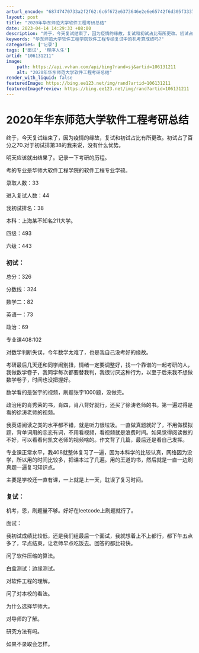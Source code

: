 ```yaml
---
arturl_encode: "68747470733a2f2f62:6c6f672e6373646e2e6e65742f6d305f33373930383431342f:61727469636c652f64657461696c732f313036313331323131"
layout: post
title: "2020年华东师范大学软件工程考研总结"
date: 2023-04-14 14:29:33 +08:00
description: "终于，今天复试结束了，因为疫情的缘故，复试和初试占比有所更改。初试占了百分之70.对于初试排第38的"
keywords: "华东师范大学软件工程学院软件工程专硕复试中的机考算成绩吗?"
categories: ['记录']
tags: ['面试', '程序人生']
artid: "106131211"
image:
    path: https://api.vvhan.com/api/bing?rand=sj&artid=106131211
    alt: "2020年华东师范大学软件工程考研总结"
render_with_liquid: false
featuredImage: https://bing.ee123.net/img/rand?artid=106131211
featuredImagePreview: https://bing.ee123.net/img/rand?artid=106131211
---
```


# 2020年华东师范大学软件工程考研总结

终于，今天复试结束了，因为疫情的缘故，复试和初试占比有所更改。初试占了百分之70.对于初试排第38的我来说，没有什么优势。
  
明天应该就出结果了。记录一下考研的历程。
  
考的专业是华师大软件工程学院的软件工程专业学硕。

录取人数：33
  
进入复试人数：44
  
我初试排名：38

本科：上海某不知名211大学。
  
四级：493
  
六级：443

### 初试：

总分：326
  
分数线：324
  
数学二：82
  
英语一：73
  
政治：69
  
专业课408:102

对数学判断失误，今年数学太难了，也是我自己没考好的缘故。
  
考研最后几天还和同学闹别扭，情绪一定要调整好，找一个靠谱的一起考研的人，我做数学卷子，我同学每次都要替我判，我很讨厌这种行为，以至于后来我不想做数学卷子，时间也没把握好。
  
数学看的是张宇的视频，刷题张宇1000题，没做完。

政治用的肖秀荣的书，肖四，肖八背好就行，还买了徐涛老师的书。第一遍过得是看的徐涛老师的视频。

我英语阅读之类的水平都不错，就是听力很垃圾。一直做真题就好了，不用做模拟题，背单词用的恋恋有词，不用看视频，看视频就是浪费时间。如果觉得阅读做的不好，可以看看何凯文老师的视频啥的。作文背了几篇，最后还是看自己发挥。

专业课正常水平，我408就整体复习了一遍，因为本科学的比较认真，网络因为没学，所以用的时间比较多，把课本过了几遍。用的王道的书，然后就是一直一边刷真题一遍复习知识点。

主要是学校还一直有课，一上就是上一天，耽误了复习时间。

### 复试：

机考，恩，刷题量不够。好好在leetcode上刷题就行了。
  
面试：
  
我初试成绩比较低，还是我们组最后一个面试，我就想着上不上都行，都下午五点多了，早点结束，让老师早点吃饭去。回答的都比较快。
  
问了软件压缩的算法。
  
白盒测试：边缘测试。
  
对软件工程的理解。
  
问了对本校的看法。
  
为什么选择华师大。
  
对导师的了解。
  
研究方法有吗。
  
如果不录取会怎样。